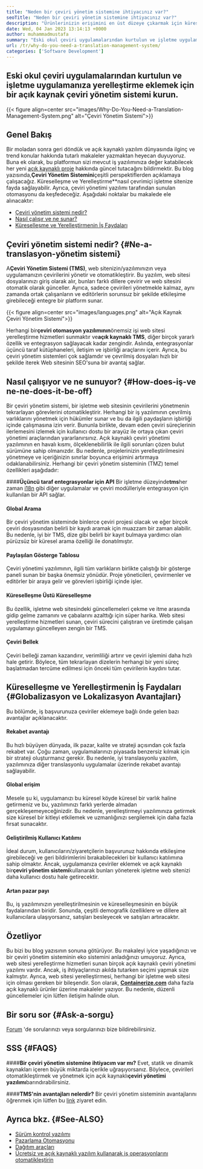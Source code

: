 ```yaml
---
title: "Neden bir çeviri yönetim sistemine ihtiyacınız var?" 
seoTitle: "Neden bir çeviri yönetim sistemine ihtiyacınız var?" 
description: "Ürünlerinizin erişimini en üst düzeye çıkarmak için küreselleşmeyi ve lokalizasyonu otomatikleştirin. Yazılımınızın bir çeviri yönetim sisteminden nasıl yararlandığını keşfedelim." 
date: Wed, 04 Jan 2023 13:14:13 +0000
author: muhammadmustafa
summary: "Eski okul çeviri uygulamalarından kurtulun ve işletme uygulamanıza yerelleştirme eklemek için açık kaynaklı bir çeviri yönetim sistemi kurun." 
url: /tr/why-do-you-need-a-translation-management-system/
categories: ['Software Development']
---
```


## Eski okul çeviri uygulamalarından kurtulun ve işletme uygulamanıza yerelleştirme eklemek için bir açık kaynak çeviri yönetim sistemi kurun.

{{< figure align=center src="images/Why-Do-You-Need-a-Translation-Management-System.png" alt="Çeviri Yönetim Sistemi">}}


## Genel Bakış
Bir moladan sonra geri döndük ve açık kaynaklı yazılım dünyasında ilginç ve trend konular hakkında tutarlı makaleler yazmaktan heyecan duyuyoruz. Buna ek olarak, bu platformun sizi mevcut iş yazılımınıza değer katabilecek her yeni [açık kaynaklı proje][1] hakkında güncel tutacağını bildirmektir.
Bu blog yazısında,**Çeviri Yönetim Sistemini**çeşitli perspektiflerden açıklamaya çalışacağız. Küreselleşme ve Yerelleştirme**nasıl çevrimiçi işletme sitenize fayda sağlayabilir. Ayrıca, çeviri yönetimi yazılımı tarafından sunulan otomasyonu da keşfedeceğiz.
Aşağıdaki noktalar bu makalede ele alınacaktır:
  * [Çeviri yönetim sistemi nedir?][2]
  * [Nasıl çalışır ve ne sunar? ][3]
  * [Küreselleşme ve Yerelleştirmenin İş Faydaları][4]

## Çeviri yönetim sistemi nedir? {#Ne-a-translasyon-yönetim sistemi}
A**Çeviri Yönetim Sistemi (TMS)**, web sitenizin/yazılımınızın veya uygulamanızın çevirilerini yönetir ve otomatikleştirir. Bu yazılım, web sitesi dosyalarınızı giriş olarak alır, bunları farklı dillere çevirir ve web sitesini otomatik olarak günceller. Ayrıca, sadece çevirileri yönetmekle kalmaz, aynı zamanda ortak çalışanların ve editörlerin sorunsuz bir şekilde etkileşime girebileceği entegre bir platform sunar.

{{< figure align=center src="images/languages.png" alt="Açık Kaynak Çeviri Yönetim Sistemi">}}

Herhangi bir**çeviri otomasyon yazılımının**önemsiz işi web sitesi yerelleştirme hizmetleri sunmaktır ve**açık kaynaklı TMS**, diğer birçok yararlı özellik ve entegrasyon sağlayacak kadar zengindir. Aslında, entegrasyonlar üçüncü taraf kütüphaneleri, iletişim ve işbirliği araçlarını içerir. Ayrıca, bu çeviri yönetim sistemleri çok sağlamdır ve çevrilmiş dosyaları hızlı bir şekilde iterek Web sitesinin SEO'suna bir avantaj sağlar.

## Nasıl çalışıyor ve ne sunuyor? {#How-does-iş-ve ne-ne-does-it-be-off}
Bir çeviri yönetim sistemi, bir işletme web sitesinin çevirilerini yönetmenin tekrarlayan görevlerini otomatikleştirir. Herhangi bir iş yazılımının çevrilmiş varlıklarını yönetmek için hükümler sunar ve bu da ilgili paydaşların işbirliği içinde çalışmasına izin verir. Bununla birlikte, devam eden çeviri süreçlerinin ilerlemesini izlemek için kullanıcı dostu bir arayüz ile ortaya çıkan çeviri yönetimi araçlarından yararlanırsınız.
Açık kaynaklı çeviri yönetimi yazılımının en havalı kısmı, ölçeklenebilirlik ile ilgili sorunları çözen bulut sürümüne sahip olmanızdır. Bu nedenle, projelerinizin yerelleştirilmesini yönetmeye ve içeriğinizin sınırlar boyunca erişimini artırmaya odaklanabilirsiniz.
Herhangi bir çeviri yönetim sisteminin (TMZ) temel özellikleri aşağıdadır:

####**Üçüncü taraf entegrasyonlar için API**
Bir işletme düzeyinde**tms**her zaman [i18n][5] gibi diğer uygulamalar ve çeviri modülleriyle entegrasyon için kullanılan bir API sağlar.

#### Global Arama
Bir çeviri yönetim sisteminde binlerce çeviri projesi olacak ve eğer birçok çeviri dosyasından belirli bir kaydı aramak için muazzam bir zaman alabilir. Bu nedenle, iyi bir TMS, dize gibi belirli bir kayıt bulmaya yardımcı olan pürüzsüz bir küresel arama özelliği ile donatılmıştır.

#### Paylaşılan Gösterge Tablosu
Çeviri yönetimi yazılımının, ilgili tüm varlıkların birlikte çalıştığı bir gösterge paneli sunan bir başka önemsiz yönüdür. Proje yöneticileri, çevirmenler ve editörler bir araya gelir ve görevleri işbirliği içinde işler.

#### Küreselleşme Üstü Küreselleşme
Bu özellik, işletme web sitesindeki güncellemeleri çekme ve itme arasında gidip gelme zamanını ve çabalarını azalttığı için süper harika. Web sitesi yerelleştirme hizmetleri sunan, çeviri sürecini çalıştıran ve üretimde çalışan uygulamayı güncelleyen zengin bir TMS.

#### Çeviri Bellek
Çeviri belleği zaman kazandırır, verimliliği artırır ve çeviri işlemini daha hızlı hale getirir. Böylece, tüm tekrarlayan dizelerin herhangi bir yeni süreç başlatmadan tercüme edilmesi için önceki tüm çevirilerin kaydını tutar.

## Küreselleşme ve Yerelleştirmenin İş Faydaları {#Globalizasyon ve Lokalizasyon Avantajları}
Bu bölümde, iş başvurunuza çeviriler eklemeye bağlı önde gelen bazı avantajlar açıklanacaktır.

#### Rekabet avantajı
Bu hızlı büyüyen dünyada, ilk pazar, kalite ve strateji açısından çok fazla rekabet var. Çoğu zaman, uygulamalarınızı piyasada benzersiz kılmak için bir strateji oluşturmanız gerekir. Bu nedenle, iyi translasyonlu yazılım, yazılımınıza diğer translasyonlu uygulamalar üzerinde rekabet avantajı sağlayabilir.

#### Global erişim
Mesele şu ki, uygulamanızı bu küresel köyde küresel bir varlık haline getirmeniz ve bu, yazılımınızı farklı yerlerde almadan gerçekleşemeyeceğinizdir. Bu nedenle, yerelleştirmeyi yazılımınıza getirmek size küresel bir kitleyi etkilemek ve uzmanlığınızı sergilemek için daha fazla fırsat sunacaktır.

#### Geliştirilmiş Kullanıcı Katılımı
İdeal durum, kullanıcıların/ziyaretçilerin başvurunuz hakkında etkileşime girebileceği ve geri bildirimlerini bırakabilecekleri bir kullanıcı katılımına sahip olmaktır. Ancak, uygulamanıza çeviriler eklemek ve açık kaynaklı bir**çeviri yönetim sistemi**kullanarak bunları yöneterek işletme web sitenizi daha kullanıcı dostu hale getirecektir.

#### Artan pazar payı
Bu, iş yazılımınızın yerelleştirilmesinin ve küreselleşmesinin en büyük faydalarından biridir. Sonunda, çeşitli demografik özelliklere ve dillere ait kullanıcılara ulaşıyorsanız, satışları besleyecek ve satışları artıracaktır.

## Özetliyor
Bu bizi bu blog yazısının sonuna götürüyor. Bu makaleyi iyice yaşadığınızı ve bir çeviri yönetim sisteminin eko sistemini anladığınızı umuyoruz. Ayrıca, web sitesi yerelleştirme hizmetleri sunan birçok açık kaynaklı çeviri yönetimi yazılımı vardır. Ancak, iş ihtiyaçlarınızı akılda tutarken seçimi yapmak size kalmıştır. Ayrıca, web sitesi yerelleştirmesi, herhangi bir işletme web sitesi için olması gereken bir bileşendir.
Son olarak, [**Containerize.com**][6] daha fazla açık kaynaklı ürünler üzerine makaleler yazıyor. Bu nedenle, düzenli güncellemeler için lütfen iletişim halinde olun.

## Bir soru sor {#Ask-a-sorgu}
[Forum][7] 'de sorularınızı veya sorgularınızı bize bildirebilirsiniz.

## SSS {#FAQS}

####**Bir çeviri yönetim sistemine ihtiyacım var mı?**
Evet, statik ve dinamik kaynakları içeren büyük miktarda içerikle uğraşıyorsanız. Böylece, çevirileri otomatikleştirmek ve yönetmek için açık kaynaklı**çeviri yönetimi yazılımı**barındırabilirsiniz.

####**TMS'nin avantajları nelerdir?**
Bir çeviri yönetim sisteminin avantajlarını öğrenmek için lütfen bu [link][4] ziyaret edin.

## Ayrıca bkz. {#See-ALSO}
  * [Sürüm kontrol yazılımı][8]
  * [Pazarlama Otomasyonu][9]
  * [Dağıtım araçları][10]
  * [Ücretsiz ve açık kaynaklı yazılım kullanarak iş operasyonlarını otomatikleştirin][11]

  
[1]: https://products.containerize.com/
[2]: #What-is-a-translation-management-system
[3]: #How-does-it-work-and-what-does-it-offer
[4]: #Benefits-of-globalization-and-localization
[5]: https://www.npmjs.com/package/i18n
[6]: https://www.containerize.com/
[7]: https://forum.containerize.com/
[8]: https://blog.containerize.com/category/version-control-software/
[9]: https://blog.containerize.com/category/marketing-automation/
[10]: https://blog.containerize.com/category/deployment-tools/
[11]: https://blog.containerize.com/blogging/automate-business-operations-using-open-source-software/
